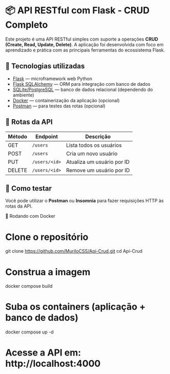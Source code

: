 # 📦 API RESTful com Flask - CRUD Completo

Este projeto é uma API RESTful simples com suporte a operações **CRUD (Create, Read, Update, Delete)**. A aplicação foi desenvolvida com foco em aprendizado e prática com as principais ferramentas do ecossistema Flask.

## 🚀 Tecnologias utilizadas

- [Flask](https://flask.palletsprojects.com/) — microframework web Python
- [Flask SQLAlchemy](https://flask-sqlalchemy.palletsprojects.com/) — ORM para integração com banco de dados
- [SQLite/PostgreSQL](https://www.sqlite.org/index.html) — banco de dados relacional (dependendo do ambiente)
- [Docker](https://www.docker.com/) — containerização da aplicação (opcional)
- [Postman](https://www.postman.com/) — para testes das rotas (opcional)

## 📡 Rotas da API

| Método | Endpoint        | Descrição                  |
|--------|------------------|-----------------------------|
| GET    | `/users`         | Lista todos os usuários     |
| POST   | `/users`         | Cria um novo usuário        |
| PUT    | `/users/<id>`    | Atualiza um usuário por ID  |
| DELETE | `/users/<id>`    | Remove um usuário por ID    |

## 🧪 Como testar

Você pode utilizar o **Postman** ou **Insomnia** para fazer requisições HTTP às rotas da API.

🐳 Rodando com Docker

# Clone o repositório
git clone https://github.com/MuriloCSS/Api-Crud.git
cd Api-Crud

# Construa a imagem
docker compose build

# Suba os containers (aplicação + banco de dados)
docker compose up -d

# Acesse a API em: http://localhost:4000


